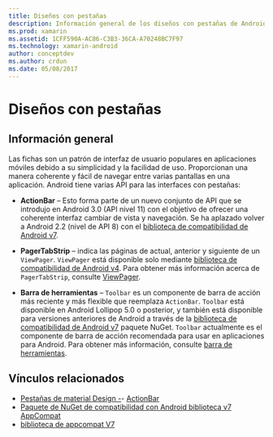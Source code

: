 ```yaml
---
title: Diseños con pestañas
description: Información general de los diseños con pestañas de Android
ms.prod: xamarin
ms.assetid: 1CFF590A-AC86-C3B3-36CA-A70248BC7F97
ms.technology: xamarin-android
author: conceptdev
ms.author: crdun
ms.date: 05/08/2017
---
```


# <a name="tabbed-layouts"></a>Diseños con pestañas


## <a name="overview"></a>Información general

Las fichas son un patrón de interfaz de usuario populares en aplicaciones móviles debido a su simplicidad y la facilidad de uso. Proporcionan una manera coherente y fácil de navegar entre varias pantallas en una aplicación. Android tiene varias API para las interfaces con pestañas: 

-   **ActionBar** &ndash; Esto forma parte de un nuevo conjunto de API que se introdujo en Android 3.0 (API nivel 11) con el objetivo de ofrecer una coherente interfaz cambiar de vista y navegación. Se ha aplazado volver a Android 2.2 (nivel de API 8) con el [biblioteca de compatibilidad de Android v7](https://www.nuget.org/packages/Xamarin.Android.Support.v7.AppCompat/). 

-   **PagerTabStrip** &ndash; indica las páginas de actual, anterior y siguiente de un `ViewPager`. `ViewPager` está disponible solo mediante [biblioteca de compatibilidad de Android v4](https://www.nuget.org/packages/Xamarin.Android.Support.v4/).
     Para obtener más información acerca de `PagerTabStrip`, consulte [ViewPager](~/android/user-interface/controls/view-pager/index.md).

-   **Barra de herramientas** &ndash; `Toolbar` es un componente de barra de acción más reciente y más flexible que reemplaza `ActionBar`. `Toolbar` está disponible en Android Lollipop 5.0 o posterior, y también está disponible para versiones anteriores de Android a través de la [biblioteca de compatibilidad de Android v7](https://www.nuget.org/packages/Xamarin.Android.Support.v7.AppCompat/) paquete NuGet. 
    `Toolbar` actualmente es el componente de barra de acción recomendada para usar en aplicaciones para Android.
    Para obtener más información, consulte [barra de herramientas](~/android/user-interface/controls/tool-bar/index.md). 



## <a name="related-links"></a>Vínculos relacionados

- [Pestañas de material Design -](https://material.io/guidelines/components/tabs.html)- [ActionBar](https://developer.android.com/guide/topics/ui/actionbar.html)
- [Paquete de NuGet de compatibilidad con Android biblioteca v7 AppCompat](https://www.nuget.org/packages/Xamarin.Android.Support.v7.AppCompat/)
- [biblioteca de appcompat V7](https://developer.android.com/tools/support-library/features.html#v7-appcompat)
